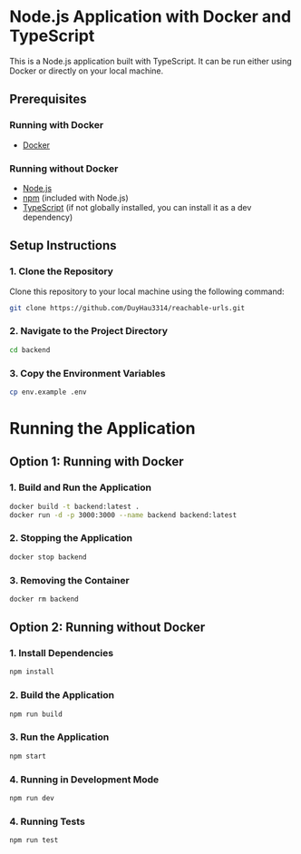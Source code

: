 # Node.js Application with Docker and TypeScript

This is a Node.js application built with TypeScript. It can be run either using Docker or directly on your local machine.

## Prerequisites

### Running with Docker

- [Docker](https://www.docker.com/get-started)

### Running without Docker

- [Node.js](https://nodejs.org/)
- [npm](https://www.npmjs.com/) (included with Node.js)
- [TypeScript](https://www.typescriptlang.org/) (if not globally installed, you can install it as a dev dependency)

## Setup Instructions

### 1. Clone the Repository

Clone this repository to your local machine using the following command:

```bash
git clone https://github.com/DuyHau3314/reachable-urls.git
```

### 2. Navigate to the Project Directory
```bash
cd backend
```

### 3. Copy the Environment Variables
```bash
cp env.example .env
```

# Running the Application

## Option 1: Running with Docker

### 1. Build and Run the Application
```bash
docker build -t backend:latest .
docker run -d -p 3000:3000 --name backend backend:latest
```

### 2. Stopping the Application
```bash
docker stop backend
```

### 3. Removing the Container
```bash
docker rm backend
```


## Option 2: Running without Docker

### 1. Install Dependencies
```bash
npm install
```

### 2. Build the Application 
```bash
npm run build
```

### 3. Run the Application
```bash
npm start
```

### 4. Running in Development Mode
```bash
npm run dev
```

### 4. Running Tests
```bash
npm run test
```



